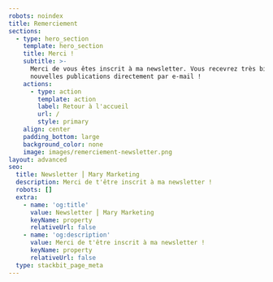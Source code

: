 ```yaml
---
robots: noindex
title: Remerciement
sections:
  - type: hero_section
    template: hero_section
    title: Merci !
    subtitle: >-
      Merci de vous êtes inscrit à ma newsletter. Vous recevrez très bientôt nos
      nouvelles publications directement par e-mail !
    actions:
      - type: action
        template: action
        label: Retour à l'accueil
        url: /
        style: primary
    align: center
    padding_bottom: large
    background_color: none
    image: images/remerciement-newsletter.png
layout: advanced
seo:
  title: Newsletter ⎮ Mary Marketing
  description: Merci de t'être inscrit à ma newsletter !
  robots: []
  extra:
    - name: 'og:title'
      value: Newsletter ⎮ Mary Marketing
      keyName: property
      relativeUrl: false
    - name: 'og:description'
      value: Merci de t'être inscrit à ma newsletter !
      keyName: property
      relativeUrl: false
  type: stackbit_page_meta
---
```

